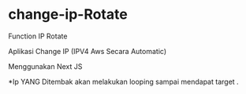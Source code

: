# change-ip-Rotate

Function IP Rotate

Aplikasi Change IP (IPV4 Aws Secara Automatic)

Menggunakan Next JS

\*Ip YANG Ditembak akan melakukan looping sampai mendapat target .
